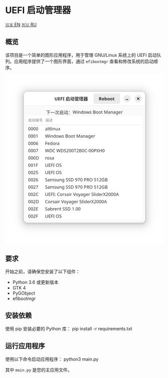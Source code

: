 # UEFI 启动管理器

[🇬🇧 EN](/Readme.md)
[🇷🇺 RU](/Readme.RU.md)

## 概览
该项目是一个简单的图形应用程序，用于管理 GNU/Linux 系统上的 UEFI 启动队列。应用程序提供了一个图形界面，通过 `efibootmgr` 查看和修改系统的启动顺序。

![](assets/screen_cn.png)

## 要求
开始之前，请确保您安装了以下组件：
- Python 3.6 或更新版本
- GTK 4
- PyGObject
- efibootmgr

## 安装依赖
使用 pip 安装必要的 Python 库：
pip install -r requirements.txt

## 运行应用程序
使用以下命令启动应用程序：
python3 main.py

其中 `main.py` 是您的主应用文件。